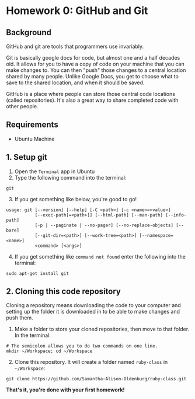 # Homework 0: GitHub and Git #

## Background ##

GitHub and git are tools that programmers use invariably.

Git is basically google docs for code, but almost one and a half decades old. It allows for you to have a copy of code on your machine that you can make changes to. You can then "push" those changes to a central location shared by many people. Unlike Google Docs, you get to choose what to save to the shared location, and when it should be saved.

GitHub is a place where people can store those central code locations (called repositories). It's also a great way to share completed code with other people.

## Requirements ##
* Ubuntu Machine

## 1. Setup git ##


1. Open the `Terminal` app in Ubuntu
2. Type the following command into the terminal:

```
git
```

3. If you get something like below, you're good to go!

```
usage: git [--version] [--help] [-C <path>] [-c <name>=<value>]
           [--exec-path[=<path>]] [--html-path] [--man-path] [--info-path]
           [-p | --paginate | --no-pager] [--no-replace-objects] [--bare]
           [--git-dir=<path>] [--work-tree=<path>] [--namespace=<name>]
           <command> [<args>]
```

4. If you get something like `command not found` enter the following into the terminal:

```
sudo apt-get install git
```

## 2. Cloning this code repository ##

Cloning a repository means downloading the code to your computer and setting up the folder it is downloaded in to be able to make changes and push them.

1. Make a folder to store your cloned repositories, then move to that folder. In the terminal:

```
# The semicolon allows you to do two commands on one line.
mkdir ~/Workspace; cd ~/Workspace
```

2. Clone this repository. It will create a folder named `ruby-class` in `~/Workspace`:

```
git clone https://github.com/Samantha-Alison-Oldenburg/ruby-class.git
```


**That's it, you're done with your first homework!**
